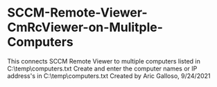 # SCCM-Remote-Viewer-CmRcViewer-on-Mulitple-Computers
This connects SCCM Remote Viewer to multiple computers listed in C:\temp\computers.txt
 Create and enter the computer names or IP address's in C:\temp\computers.txt
 Created by Aric Galloso, 9/24/2021

